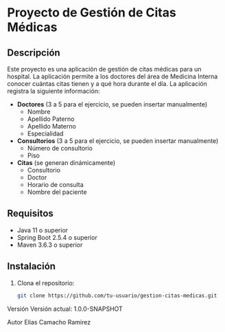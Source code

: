 # Proyecto de Gestión de Citas Médicas

## Descripción

Este proyecto es una aplicación de gestión de citas médicas para un hospital. La aplicación permite a los doctores del área de Medicina Interna conocer cuántas citas tienen y a qué hora durante el día. La aplicación registra la siguiente información:

- **Doctores** (3 a 5 para el ejercicio, se pueden insertar manualmente)
  - Nombre
  - Apellido Paterno
  - Apellido Materno
  - Especialidad
- **Consultorios** (3 a 5 para el ejercicio, se pueden insertar manualmente)
  - Número de consultorio
  - Piso
- **Citas** (se generan dinámicamente)
  - Consultorio
  - Doctor
  - Horario de consulta
  - Nombre del paciente

## Requisitos

- Java 11 o superior
- Spring Boot 2.5.4 o superior
- Maven 3.6.3 o superior

## Instalación

1. Clona el repositorio:
   ```sh
   git clone https://github.com/tu-usuario/gestion-citas-medicas.git

Versión
Versión actual: 1.0.0-SNAPSHOT

Autor
Elias Camacho Ramirez